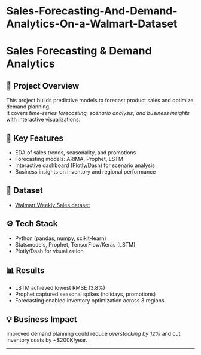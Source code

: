 # Sales-Forecasting-And-Demand-Analytics-On-a-Walmart-Dataset
# Sales Forecasting & Demand Analytics  

## 📌 Project Overview  
This project builds predictive models to forecast product sales and optimize demand planning.  
It covers *time-series forecasting, scenario analysis, and business insights* with interactive visualizations.  

## 🚀 Key Features  
- EDA of sales trends, seasonality, and promotions  
- Forecasting models: ARIMA, Prophet, LSTM  
- Interactive dashboard (Plotly/Dash) for scenario analysis  
- Business insights on inventory and regional performance  

## 📂 Dataset  
- [Walmart Weekly Sales dataset](https://www.kaggle.com/datasets/yasserh/walmart-dataset)  

## ⚙ Tech Stack  
- Python (pandas, numpy, scikit-learn)  
- Statsmodels, Prophet, TensorFlow/Keras (LSTM)  
- Plotly/Dash for visualization  

## 📊 Results  
- LSTM achieved lowest RMSE (3.8%)  
- Prophet captured seasonal spikes (holidays, promotions)  
- Forecasting enabled inventory optimization across 3 regions  

## 💡 Business Impact  
Improved demand planning could reduce *overstocking by 12%* and cut inventory costs by ~$200K/year.  

---
